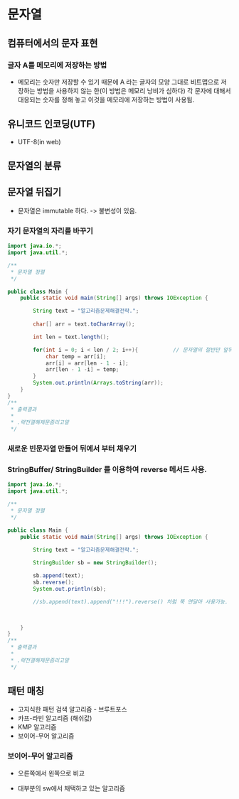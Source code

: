 # 문자열


## 컴퓨터에서의 문자 표현

### 글자 A를 메모리에 저장하는 방법

* 메모리는 숫자만 저장할 수 있기 때문에 A 라는 글자의 모양 그대로 비트맵으로 저장하는 방법을 사용하지 않는 한(이 방법은 메모리 낭비가 심하다) 각 문자에 대해서 대응되는 숫자를 정해 놓고 이것을 메모리에 저장하는 방법이 사용됨.






## 유니코드 인코딩(UTF)

* UTF-8(in web)











## 문자열의 분류



















## 문자열 뒤집기

* 문자열은 immutable 하다. -> 불변성이 있음.




### 자기 문자열의 자리를 바꾸기

```java
import java.io.*;
import java.util.*;

/**
 * 문자열 정렬
 */

public class Main {
    public static void main(String[] args) throws IOException {

        String text = "알고리즘문제해결전략.";
        
        char[] arr = text.toCharArray();

        int len = text.length();

        for(int i = 0; i < len / 2; i++){           // 문자열의 절반만 앞뒤를 swap해주면 됨.
            char temp = arr[i];
            arr[i] = arr[len - 1 - i];
            arr[len - 1 -i] = temp;
        }
        System.out.println(Arrays.toString(arr));
    }
}
/**
 * 출력결과
 * 
 * .략전결해제문즘리고알
 */

```



### 새로운 빈문자열 만들어 뒤에서 부터 채우기








### StringBuffer/ StringBuilder 를 이용하여 reverse 메서드 사용.

```java
import java.io.*;
import java.util.*;

/**
 * 문자열 정렬
 */

public class Main {
    public static void main(String[] args) throws IOException {

        String text = "알고리즘문제해결전략.";
        
        StringBuilder sb = new StringBuilder();

        sb.append(text);
        sb.reverse();
        System.out.println(sb);

        //sb.append(text).append("!!!").reverse() 처럼 쭉 연달아 사용가능.


        
    }
}
/**
 * 출력결과
 * 
 * .략전결해제문즘리고알
 */


```













## 패턴 매칭

* 고지식한 패턴 검색 알고리즘 - 브루트포스
* 카프-라빈 알고리즘 (해쉬값)
* KMP 알고리즘
* 보이어-무어 알고리즘



### 보이어-무어 알고리즘

* 오른쪽에서 왼쪽으로 비교

* 대부분의 sw에서 채택하고 있는 알고리즘









